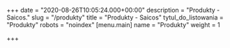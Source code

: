 +++
date = "2020-08-26T10:05:24.000+00:00"
description = "Produkty - Saicos."
slug = "/produkty"
title = "Produkty - Saicos"
tytul_do_listowania = "Produkty"
robots = "noindex"
[menu.main]
name = "Produkty"
weight = 1

+++
